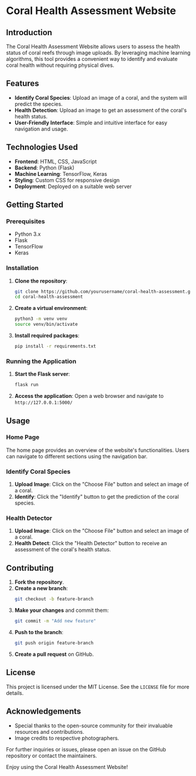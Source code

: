 # Coral Health Assessment Website

## Introduction
The Coral Health Assessment Website allows users to assess the health status of coral reefs through image uploads. By leveraging machine learning algorithms, this tool provides a convenient way to identify and evaluate coral health without requiring physical dives.

## Features
- **Identify Coral Species**: Upload an image of a coral, and the system will predict the species.
- **Health Detection**: Upload an image to get an assessment of the coral's health status.
- **User-Friendly Interface**: Simple and intuitive interface for easy navigation and usage.

## Technologies Used
- **Frontend**: HTML, CSS, JavaScript
- **Backend**: Python (Flask)
- **Machine Learning**: TensorFlow, Keras
- **Styling**: Custom CSS for responsive design
- **Deployment**: Deployed on a suitable web server

## Getting Started

### Prerequisites
- Python 3.x
- Flask
- TensorFlow
- Keras

### Installation
1. **Clone the repository**:
   ```bash
   git clone https://github.com/yourusername/coral-health-assessment.git
   cd coral-health-assessment
   ```
2. **Create a virtual environment**:
   ```bash
   python3 -m venv venv
   source venv/bin/activate
   ```
3. **Install required packages**:
   ```bash
   pip install -r requirements.txt
   ```

### Running the Application
1. **Start the Flask server**:
   ```bash
   flask run
   ```
2. **Access the application**:
   Open a web browser and navigate to `http://127.0.0.1:5000/`

## Usage

### Home Page
The home page provides an overview of the website's functionalities. Users can navigate to different sections using the navigation bar.

### Identify Coral Species
1. **Upload Image**: Click on the "Choose File" button and select an image of a coral.
2. **Identify**: Click the "Identify" button to get the prediction of the coral species.

### Health Detector
1. **Upload Image**: Click on the "Choose File" button and select an image of a coral.
2. **Health Detect**: Click the "Health Detector" button to receive an assessment of the coral's health status.

## Contributing
1. **Fork the repository**.
2. **Create a new branch**:
   ```bash
   git checkout -b feature-branch
   ```
3. **Make your changes** and commit them:
   ```bash
   git commit -m "Add new feature"
   ```
4. **Push to the branch**:
   ```bash
   git push origin feature-branch
   ```
5. **Create a pull request** on GitHub.

## License
This project is licensed under the MIT License. See the `LICENSE` file for more details.

## Acknowledgements
- Special thanks to the open-source community for their invaluable resources and contributions.
- Image credits to respective photographers.

For further inquiries or issues, please open an issue on the GitHub repository or contact the maintainers. 

Enjoy using the Coral Health Assessment Website!
